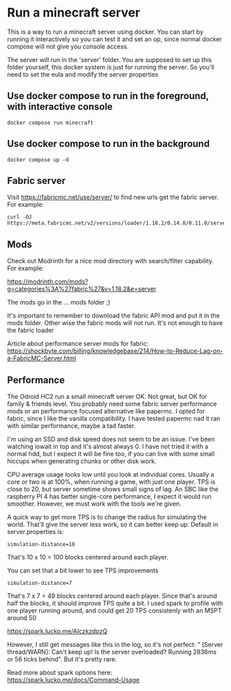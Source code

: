 # Run a minecraft server

This is a way to run a minecraft server using docker. You can start by running it interactively so you can test it and set an op, since normal docker compose will not give you console access.

The server will run in the 'server' folder. You are supposed to set up this folder yourself, this docker system is just for running the server. So you'll need to set the eula and modify the server properties

## Use docker compose to run in the foreground, with interactive console

    docker compose run minecraft

## Use docker compose to run in the background

    docker compose up -d

## Fabric server

Visit <https://fabricmc.net/use/server/> to find new urls get the fabric server. For example:

    curl -OJ https://meta.fabricmc.net/v2/versions/loader/1.18.2/0.14.8/0.11.0/server/jar

## Mods

Check out Modrinth for a nice mod directory with search/filter capability. For example:

<https://modrinth.com/mods?g=categories%3A%27fabric%27&v=1.18.2&e=server>

The mods go in the ... mods folder ;)

It's important to remember to download the fabric API mod and put it in the mods folder. Other wise the fabric mods will not run. It's not enough to have the fabric loader

Article about performance server mods for fabric: <https://shockbyte.com/billing/knowledgebase/214/How-to-Reduce-Lag-on-a-FabricMC-Server.html>

## Performance

The Odroid HC2 run a small minecraft server OK. Not great, but OK for family & friends level. You probably need some fabric server performance mods or an performance focused alternative like papermc. I opted for fabric, since I like the vanilla compatibility. I have tested papermc nad it ran with similar performance, maybe a tad faster.

I'm using an SSD and disk speed does not seem to be an issue. I've been watching iowait in top and it's almost always 0. I have not tried it with a normal hdd, but I expect it will be fine too, if you can live with some small hiccups when generating chunks or other disk work.

CPU average usage looks low until you look at individual cores. Usually a core or two is at 100%, when running a game, with just one player. TPS is close to 20, but server sometime shows small signs of lag. An SBC like the raspberry PI 4 has better single-core performance, I expect it would run smoother. However, we must work with the tools we're given.

A quick way to get more TPS is to change the radius for simulating the world. That'll give the server less work, so it can better keep up:
Default in server.properties is:

    simulation-distance=10

That's 10 x 10 = 100 blocks centered around each player.

You can set that a bit lower to see TPS improvements

    simulation-distance=7

That's 7 x 7 = 49 blocks centered around each player. Since that's around half the blocks, it should improve TPS quite a bit.
I used spark to profile with one player running around, and could get 20 TPS consistenly with an MSPT around 50

<https://spark.lucko.me/AIczkzdpzQ>

However, I still get messages like this in the log, so it's not perfect: " [Server thread/WARN]: Can't keep up! Is the server overloaded? Running 2836ms or 56 ticks behind". But it's pretty rare.

Read more about spark options here: <https://spark.lucko.me/docs/Command-Usage>
